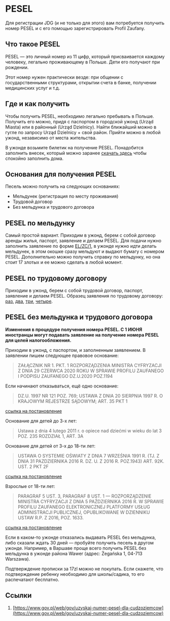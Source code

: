 # PESEL

Для регистрации JDG (и не только для этого) вам потребуется получить номер PESEL и с его помощью зарегистрировать Profil Zaufany.

## Что такое PESEL

PESEL — это личный номер из 11 цифр, который присваивается каждому человеку, легально проживающему в Польше. Дети его получают при рождении.

Этот номер нужен практически везде: при общении с государственными структурами, открытии счета в банке, получении медицинских услуг и т.д.

## Где и как получить

Чтобы получить PESEL, необходимо легально пребывать в Польше. Получить его можно, придя с паспортом в городской ужонд (Urząd Miasta) или в районный (Urząd Dzielnicy). Найти ближайший можно в гугле по запросу Urząd Dzielnicy + свой район. Прийти можно в любой ужонд, независимо от места жительства.

В ужонде возьмите билетик на получение PESEL. Понадобится заполнить внесек, который можно заранее [скачать здесь](https://www.gov.pl/attachment/5681d5cb-3ce9-4ca0-a325-1db67a7f3c24) чтобы спокойно заполнить дома.


## Основания для получения PESEL

Песель можно получить на следующих основаниях:

- Мельдунек (регистрация по месту проживания)
- Трудовой договор
- Без мельдунка и трудового договора

## PESEL по мельдунку

Самый простой вариант. Приходим в ужонд, берем с собой договор аренды жилья, паспорт, заявление и делаем PESEL. Для подачи нужно заполнить заявление по форме [EL/ZC/1](https://uni.wroc.pl/wp-content/uploads/2021/02/Zgloszenie-pobytu-czasowego-MELDUNEK.pdf), в ужонде нужно идти делать мельдунек, в этом окошке сразу мельдуют и выдают бумагу c номером PESEL. Дополнительно можно получить справку по мельдунку, но она стоит 17 злотых и ее можно сделать в любой момент.

## PESEL по трудовому договору

Приходим в ужонд, берем с собой трудовой договор, паспорт, заявление и делаем PESEL. Образец заявления по трудовому договору:
[раз](https://69148b48-a-62cb3a1a-s-sites.googlegroups.com/site/ruum210/pesel/pesel-po-umove-o-prace/1.png?attachauth=ANoY7coUCiJhfOVEmulG0HRWepsrklVZ8V0dRPn8EWgPMFhCbWRUlDhT5MnhKtJCMgTMy94_avAxxxkb7dkUGd3J8J3GrWov_PvZqGPIaz98fBr3xkkbz9otU9Mpt7FotFj4RyPl2oMxcwXD5YCDLCQsRywibaOVSuUgV9xDj6wlynbG3HOwVS1H7-7lgnEX88fGAERGLw22QFHROziNOlUajl-HN1uGHTHMUgavdy3r4nhH-_LvOvM%3D&attredirects=0),
[два](https://69148b48-a-62cb3a1a-s-sites.googlegroups.com/site/ruum210/pesel/pesel-po-umove-o-prace/2.png?attachauth=ANoY7cpTazc53PJLkisnqkv98T1bremUkfAMnw8Svkjafr4jWnEWmVC7coIjWOcLilxzB1eBlFS4aR2fEIK_5-GdRNBAgVmJSeFYZx26Vb-d-u_jKmkZfl4-HzbqfJKxNeOth4ANsMV8_ZrACFu6OZ7XnqPelDXqNV2Wp5cdtvGxcXr0J_EsVgJa4Mb0xCSOJM8fD_M_4Zp4e7gFYst0huLat0lVNNOazbPibR82ohLt4V7bmNtlZfg%3D&attredirects=0),
[три](https://69148b48-a-62cb3a1a-s-sites.googlegroups.com/site/ruum210/pesel/pesel-po-umove-o-prace/3.png?attachauth=ANoY7cr1P_lwnuy4MVqu_229zDZ8F-gC3wpHTEsnLriQ6XqrL2b6QdtVrPqorT4e74CZWHMf5OezD-TQBzFpom76uzqNfSaElfUgL9oTcZnTrQySyP0LwoioiRvFYWD9asYfqwbLP-y3EXcqZf6XWJLBzBsSmkzFnaPoVN9eODOfX7SQQqLHIq6c-fyK-cCYAlQuGyn3D-PpaVTAU7iZR5Oe-RFcm2Ze44LAe_1mUN5khcuOY5jmJcs%3D&attredirects=0),
[четыре](https://69148b48-a-62cb3a1a-s-sites.googlegroups.com/site/ruum210/pesel/pesel-po-umove-o-prace/4.png?attachauth=ANoY7cpfImZEnPiFv9h3QTQVoGP72LKZJv9kGSA70P1wnCDtXuggcZGbwaeczqBYVDYKV9fCX9nLT1of7NWI9eFVIXPLPx1dbBFtj9PjbdNxGLK5bVGvm_CFiKmHPfzcJUMGiqsHZkgRc66dmNrqhIec9_sB-N_PnbaVYUHvzhqJKKZwlIybvYcx6usrdw6atWM3dsRBgCnOn_nq1VB7zbZVauCTpfWuuDSYwvEsciK2JRhXJUdQceY%3D&attredirects=0).

## PESEL без мельдунка и трудового договора

**Изменения в процедуре получения номера PESEL. С 1 ИЮНЯ иностранцы могут подавать заявление на получение номера PESEL для целей налогообложения.**

Приходим в ужонд, с паспортом, и заполненным заявлением.
В заявлении пишем следующее правовое основание:

> ZAŁĄCZNIK NR 1. PKT. 1 ROZPORZĄDZENIA MINISTRA CYFRYZACJI Z DNIA 29
> CZERWCA 2020 ROKU W SPRAWIE PROFILU ZAUFANEGO I PODPISU ZAUFANEGO
> DZ.U.2020 POZ.1194

Если начинают отказываться, ещё одно основание:

> DZ.U. 1997 NR 121 POZ. 769; USTAWA Z DNIA 20 SIERPNIA 1997 R. O KRAJOWYM
> REJESTRZE SĄDOWYM; ART. 35 PKT 1

[ссылка на постановление](https://isap.sejm.gov.pl/isap.nsf/DocDetails.xsp?id=WDU19971210769)

Основание для детей до 3-х лет:

> Ustawa z dnia 4 lutego 2011 r. o opiece nad dziećmi w wieku do lat 3
> POZ. 235 ROZDZIAŁ 1, ART. 3A

Основание для детей от 3-х до 18-ти лет:

> USTAWA O SYSTEMIE OŚWIATY Z DNIA 7 WRZEŚNIA 1991 R.
> (TJ. Z DNIA 31 PAZDZIERNIKA 2016 R. DZ. U. Z 2016 R. POZ.1943)
> ART. 92K. UST. 2 PKT 2F

[ссылка на постановление](https://www.prawo.vulcan.edu.pl/przegdok.asp?qdatprz=akt&qplikid=1)

Взрослые от 18-ти лет:

> PARAGRAF 5 UST. 3, PARAGRAF 8 UST. 1 — ROZPORZĄDZENIE MINISTRA CYFRYZACJI
> Z DNIA 5 PAŹDZIERNIKA 2016 R. W SPRAWIE PROFILU ZAUFANEGO ELEKTRONICZNEJ
> PLATFORMY USŁUG ADMINISTRACJI PUBLICZNEJ, OPUBLIKOWANE W DZIENNIKU USTAW
> R.P. Z 2016, POZ. 1633.

[ссылка на постановление](http://isap.sejm.gov.pl/isap.nsf/DocDetails.xsp?id=WDU20160001633)

Если в каком-то ужонде отказались выдавать PESEL без мельдунка, либо
сказали ждать 30 дней — пробуйте получить песель в другом ужонде.
Например, в Варшаве проще всего получить PESEL без мельдунка в ужонде
района Wawer (адрес: Żegańska 1, 04-713 Warszawa).

Подтверждение прописки за 17zl можно не покупать. Если скажете, что подтверждение ребенку необходимо для школы/садика, то его распечатают бесплатно.

## Ссылки

1. [https://www.gov.pl/web/gov/uzyskaj-numer-pesel-dla-cudzoziemcow](https://www.gov.pl/web/gov/uzyskaj-numer-pesel-dla-cudzoziemcow)